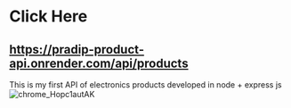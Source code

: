 # Click Here
## https://pradip-product-api.onrender.com/api/products
This is my first API of electronics products developed in node + express js
![chrome_Hopc1autAK](https://user-images.githubusercontent.com/60803643/201422702-db8cff34-07e2-46ab-94b9-8da132071385.png)
